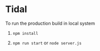 
# Tidal

To run the production build in local system

1. `npm install`

2. `npm run start` or `node server.js`
